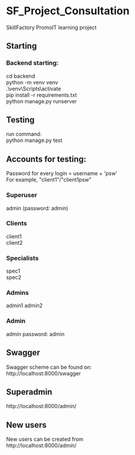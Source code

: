 # SF_Project_Consultation
SkillFactory PromoIT learning project

## Starting 

### Backend starting:  
cd backend  
python -m venv venv  
.\venv\Scripts\activate  
pip install -r requirements.txt  
python manage.py runserver

## Testing
run command:  
python manage.py test  

## Accounts for testing: 
Password for every login = username + 'psw'  
For example, "client1"/"client1psw"  

### Superuser
admin (password: admin)  

### Clients  
client1  
client2  
  
### Specialists
spec1  
spec2  
  
### Admins 
admin1
admin2

### Admin  
admin
password: admin

## Swagger  
Swagger scheme can be found on:  
http://localhost:8000/swagger  

## Superadmin  
http://localhost:8000/admin/  

## New users
New users can be created from  
http://localhost:8000/admin/  
